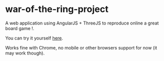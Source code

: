 # war-of-the-ring-project
A web application using AngularJS + ThreeJS to reproduce online a great board game !.

You can try it yourself [here](https://nicolasbuecher.github.io/war-of-the-ring-project/app/index.html).

Works fine with Chrome, no mobile or other browsers support for now (it may work though).
